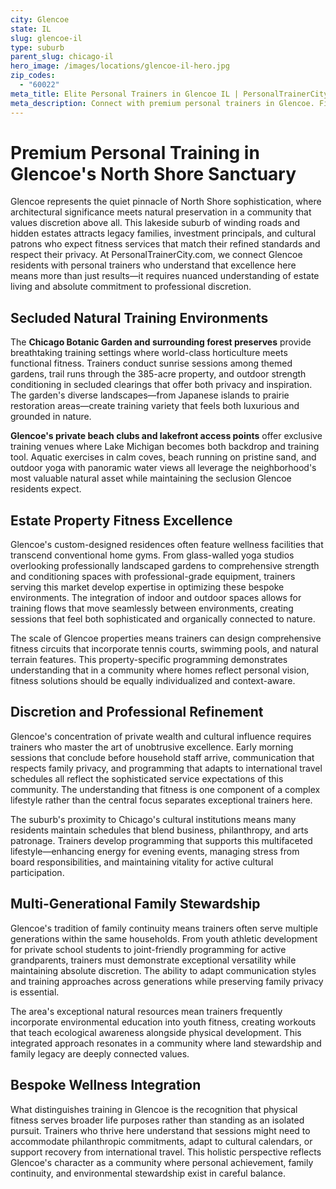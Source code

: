 ```yaml
---
city: Glencoe
state: IL
slug: glencoe-il
type: suburb
parent_slug: chicago-il
hero_image: /images/locations/glencoe-il-hero.jpg
zip_codes:
  - "60022"
meta_title: Elite Personal Trainers in Glencoe IL | PersonalTrainerCity.com
meta_description: Connect with premium personal trainers in Glencoe. Find exclusive fitness coaches for North Shore estate living, lakefront properties, and private club access.
---
```


# Premium Personal Training in Glencoe's North Shore Sanctuary

Glencoe represents the quiet pinnacle of North Shore sophistication, where architectural significance meets natural preservation in a community that values discretion above all. This lakeside suburb of winding roads and hidden estates attracts legacy families, investment principals, and cultural patrons who expect fitness services that match their refined standards and respect their privacy. At PersonalTrainerCity.com, we connect Glencoe residents with personal trainers who understand that excellence here means more than just results—it requires nuanced understanding of estate living and absolute commitment to professional discretion.

## Secluded Natural Training Environments

The **Chicago Botanic Garden and surrounding forest preserves** provide breathtaking training settings where world-class horticulture meets functional fitness. Trainers conduct sunrise sessions among themed gardens, trail runs through the 385-acre property, and outdoor strength conditioning in secluded clearings that offer both privacy and inspiration. The garden's diverse landscapes—from Japanese islands to prairie restoration areas—create training variety that feels both luxurious and grounded in nature.

**Glencoe's private beach clubs and lakefront access points** offer exclusive training venues where Lake Michigan becomes both backdrop and training tool. Aquatic exercises in calm coves, beach running on pristine sand, and outdoor yoga with panoramic water views all leverage the neighborhood's most valuable natural asset while maintaining the seclusion Glencoe residents expect.

## Estate Property Fitness Excellence

Glencoe's custom-designed residences often feature wellness facilities that transcend conventional home gyms. From glass-walled yoga studios overlooking professionally landscaped gardens to comprehensive strength and conditioning spaces with professional-grade equipment, trainers serving this market develop expertise in optimizing these bespoke environments. The integration of indoor and outdoor spaces allows for training flows that move seamlessly between environments, creating sessions that feel both sophisticated and organically connected to nature.

The scale of Glencoe properties means trainers can design comprehensive fitness circuits that incorporate tennis courts, swimming pools, and natural terrain features. This property-specific programming demonstrates understanding that in a community where homes reflect personal vision, fitness solutions should be equally individualized and context-aware.

## Discretion and Professional Refinement

Glencoe's concentration of private wealth and cultural influence requires trainers who master the art of unobtrusive excellence. Early morning sessions that conclude before household staff arrive, communication that respects family privacy, and programming that adapts to international travel schedules all reflect the sophisticated service expectations of this community. The understanding that fitness is one component of a complex lifestyle rather than the central focus separates exceptional trainers here.

The suburb's proximity to Chicago's cultural institutions means many residents maintain schedules that blend business, philanthropy, and arts patronage. Trainers develop programming that supports this multifaceted lifestyle—enhancing energy for evening events, managing stress from board responsibilities, and maintaining vitality for active cultural participation.

## Multi-Generational Family Stewardship

Glencoe's tradition of family continuity means trainers often serve multiple generations within the same households. From youth athletic development for private school students to joint-friendly programming for active grandparents, trainers must demonstrate exceptional versatility while maintaining absolute discretion. The ability to adapt communication styles and training approaches across generations while preserving family privacy is essential.

The area's exceptional natural resources mean trainers frequently incorporate environmental education into youth fitness, creating workouts that teach ecological awareness alongside physical development. This integrated approach resonates in a community where land stewardship and family legacy are deeply connected values.

## Bespoke Wellness Integration

What distinguishes training in Glencoe is the recognition that physical fitness serves broader life purposes rather than standing as an isolated pursuit. Trainers who thrive here understand that sessions might need to accommodate philanthropic commitments, adapt to cultural calendars, or support recovery from international travel. This holistic perspective reflects Glencoe's character as a community where personal achievement, family continuity, and environmental stewardship exist in careful balance.